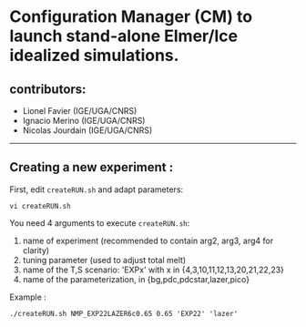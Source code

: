# Configuration Manager (CM) to launch stand-alone Elmer/Ice idealized simulations.

##  contributors: 
* Lionel Favier (IGE/UGA/CNRS)
* Ignacio Merino (IGE/UGA/CNRS)
* Nicolas Jourdain (IGE/UGA/CNRS)

---------------------------------------

## Creating a new experiment :

First, edit ```createRUN.sh``` and adapt parameters:
```shell
vi createRUN.sh
```

You need 4 arguments to execute ```createRUN.sh```:
1. name of experiment (recommended to contain arg2, arg3, arg4 for clarity)
2. tuning parameter (used to adjust total melt)
3. name of the T,S scenario: 'EXPx' with x in {4,3,10,11,12,13,20,21,22,23}
4. name of the parameterization, in {bg,pdc,pdcstar,lazer,pico}

Example : 
```shell
./createRUN.sh NMP_EXP22LAZER6c0.65 0.65 'EXP22' 'lazer'
```

